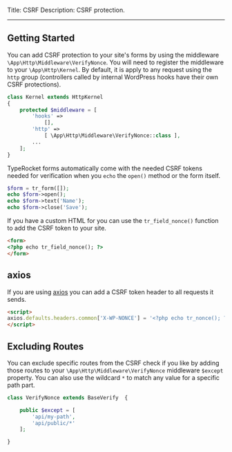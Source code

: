 Title: CSRF
Description: CSRF protection.

---

## Getting Started

You can add CSRF protection to your site's forms by using the middleware `\App\Http\Middleware\VerifyNonce`. You will need to register the middleware to your `\App\Http\Kernel`. By default, it is apply to any request using the `http` group (controllers called by internal WordPress hooks have their own CSRF protections).

```php
class Kernel extends HttpKernel
{
    protected $middleware = [
        'hooks' =>
            [],
        'http' =>
            [ \App\Http\Middleware\VerifyNonce::class ],
        ...
    ];
}
```

TypeRocket forms automatically come with the needed CSRF tokens needed for verification when you `echo` the `open()` method or the form itself.

```php
$form = tr_form([]);
echo $form->open();
echo $form->text('Name');
echo $form->close('Save');
```

If you have a custom HTML for you can use the `tr_field_nonce()` function to add the CSRF token to your site.

```html
<form>
<?php echo tr_field_nonce(); ?>
</form>
```

## axios

If you are using [axios](https://github.com/axios/axios) you can add a CSRF token header to all requests it sends.

```html
<script>
axios.defaults.headers.common['X-WP-NONCE'] = '<?php echo tr_nonce(); ?>';
</script>
```

## Excluding Routes

You can exclude specific routes from the CSRF check if you like by adding those routes to your `\App\Http\Middleware\VerifyNonce` middleware `$except` property. You can also use the wildcard `*` to match any value for a specific path part. 

```php
class VerifyNonce extends BaseVerify  {

    public $except = [
        'api/my-path',
        'api/public/*'
    ];

}
```
